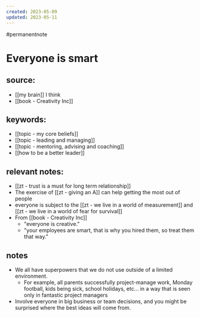 ```yaml
---
created: 2023-05-09
updated: 2023-05-11
---
```

#permanentnote

# Everyone is smart

## source: 
- [[my brain]] I think
- [[book - Creativity Inc]]

## keywords: 
- [[topic - my core beliefs]]
- [[topic - leading and managing]]
- [[topic - mentoring, advising and coaching]]
- [[how to be a better leader]]

## relevant notes:
- [[zt - trust is a must for long term relationship]]
- The exercise of [[zt - giving an A]] can help getting the most out of people
- everyone is subject to the [[zt - we live in a world of measurement]] and  [[zt - we live in a world of fear for survival]] 
- From [[book - Creativity Inc]]
	-  "everyone is creative."
	-  "your employees are smart, that is why you hired them, so treat them that way."

## notes
- We all have superpowers that we do not use outside of a limited environment.
	- For example, all parents successfully project-manage work,  Monday football, kids being sick, school holidays, etc... in a way that is seen only in fantastic project managers
- Involve everyone in big business or team decisions, and you might be surprised where the best ideas will come from.

